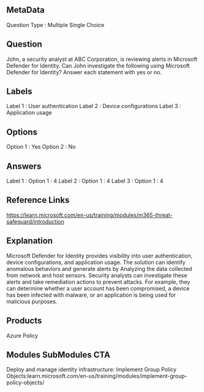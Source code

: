 ## MetaData
Question Type : Multiple Single Choice

## Question
John, a security analyst at ABC Corporation, is reviewing alerts in Microsoft Defender for Identity. Can John investigate the following using Microsoft Defender for Identity? Answer each statement with yes or no. 

## Labels
Label 1 : User authentication 
Label 2 : Device configurations 
Label 3 : Application usage 

## Options
Option 1 : Yes
Option 2 : No

## Answers
Label 1 : Option 1 : 4
Label 2 : Option 1 : 4
Label 3 : Option 1 : 4

## Reference Links
https://learn.microsoft.com/en-us/training/modules/m365-threat-safeguard/introduction

## Explanation
Microsoft Defender for Identity provides visibility into user authentication, device configurations, and application usage. The solution can identify anomalous behaviors and generate alerts by Analyzing the data collected from network and host sensors. Security analysts can investigate these alerts and take remediation actions to prevent attacks. For example, they can determine whether a user account has been compromised, a device has been infected with malware, or an application is being used for malicious purposes.

## Products 
Azure Policy

## Modules SubModules CTA  
Deploy and manage identity infrastructure: Implement Group Policy Objects:learn.microsoft.com/en-us/training/modules/implement-group-policy-objects/
